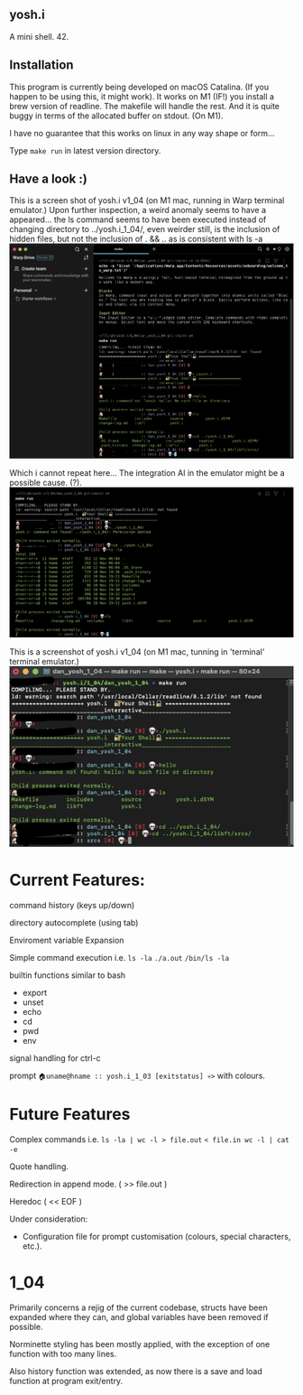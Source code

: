 ## yosh.i
A mini shell. 42.

## Installation

This program is currently being developed on macOS Catalina. (If you happen to be using this, it might work).
It works on M1 (IF!) you install a brew version of readline. The makefile will handle the rest.
And it is quite buggy in terms of the allocated buffer on stdout. (On M1).

I have no guarantee that this works on linux in any way shape or form...

Type `` make run `` in latest version directory.

## Have a look :)

This is a screen shot of yosh.i v1_04 (on M1 mac, running in Warp terminal emulator.)
Upon further inspection, a weird anomaly seems to have a appeared... the ls command seems to have been executed
instead of changing directory to ../yosh.i_1_04/, even weirder still, is the inclusion of hidden files, but
not the inclusion of . && ..    as is consistent with ls -a
![Unexpected Output yosh.i M1 Warp](https://github.com/pippin-29/yosh.i/blob/main/Screenshot1.png?raw=true)

Which i cannot repeat here... The integration AI in the emulator might be a possible cause. (?).
![Expected Output yosh.i M1 Warp](https://github.com/pippin-29/yosh.i/blob/main/Screenshot3.png?raw=true)

This is a screenshot of yosh.i v1_04 (on M1 mac, tunning in 'terminal' terminal emulator.)
![yosh.i M1 Terminal](https://github.com/pippin-29/yosh.i/blob/main/Screenshot2.png?raw=true)

# Current Features:

command history (keys up/down)

directory autocomplete (using tab)

Enviroment variable Expansion

Simple command execution i.e.    `` ls -la `` ``./a.out`` ``/bin/ls -la``

builtin functions similar to bash
  -  export
  -  unset
  -  echo
  -  cd
  -  pwd
  -  env

signal handling for ctrl-c

prompt ``🏠uname@hname :: yosh.i_1_03 [exitstatus] 💀>`` with colours.

# Future Features

Complex commands i.e. `` ls -la | wc -l > file.out `` ``< file.in wc -l | cat -e ``

Quote handling.

Redirection in append mode. ( >> file.out )

Heredoc ( << EOF )

Under consideration:
  -  Configuration file for prompt customisation (colours, special characters, etc.).

# 1_04

Primarily concerns a rejig of the current codebase, structs have been expanded where they can, and global variables have been removed if possible.

Norminette styling has been mostly applied, with the exception of one function with too many lines.

Also history function was extended, as now there is a save and load function at program exit/entry.
